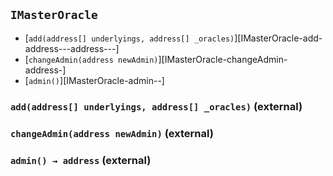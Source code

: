 ## <span id="IMasterOracle"></span> `IMasterOracle`



- [`add(address[] underlyings, address[] _oracles)`][IMasterOracle-add-address---address---]
- [`changeAdmin(address newAdmin)`][IMasterOracle-changeAdmin-address-]
- [`admin()`][IMasterOracle-admin--]
### <span id="IMasterOracle-add-address---address---"></span> `add(address[] underlyings, address[] _oracles)` (external)



### <span id="IMasterOracle-changeAdmin-address-"></span> `changeAdmin(address newAdmin)` (external)



### <span id="IMasterOracle-admin--"></span> `admin() → address` (external)



